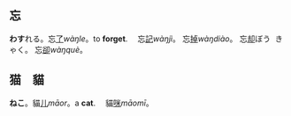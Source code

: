 ## <span lang=zh-tw>忘</span>

**わす**れる。忘[了]()*wàŋle*。to **forget**.　
<ruby>忘[記]()*wàŋjì*。</ruby>
<ruby>忘[掉]()*wàŋdiào*。</ruby>
<ruby>忘[却]()<kbd>ぼう<br>きゃく</kbd>。</ruby>
<ruby>忘[卻]()*wàŋquè*。</ruby>


## <span lang=zh-tw>猫　貓</span>

**ねこ**。貓[儿]()*māor*。a **cat**.　
<ruby>貓[咪]()*māomī*。</ruby>

